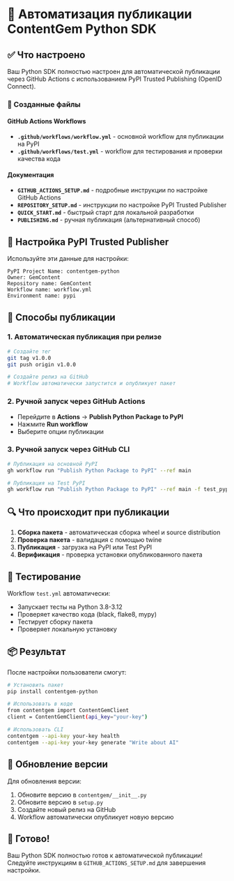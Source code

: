 # 🚀 Автоматизация публикации ContentGem Python SDK

## ✅ Что настроено

Ваш Python SDK полностью настроен для автоматической публикации через GitHub Actions с использованием PyPI Trusted Publishing (OpenID Connect).

### 📁 Созданные файлы

#### GitHub Actions Workflows

- **`.github/workflows/workflow.yml`** - основной workflow для публикации на PyPI
- **`.github/workflows/test.yml`** - workflow для тестирования и проверки качества кода

#### Документация

- **`GITHUB_ACTIONS_SETUP.md`** - подробные инструкции по настройке GitHub Actions
- **`REPOSITORY_SETUP.md`** - инструкции по настройке PyPI Trusted Publisher
- **`QUICK_START.md`** - быстрый старт для локальной разработки
- **`PUBLISHING.md`** - ручная публикация (альтернативный способ)

## 🔧 Настройка PyPI Trusted Publisher

Используйте эти данные для настройки:

```
PyPI Project Name: contentgem-python
Owner: GemContent
Repository name: GemContent
Workflow name: workflow.yml
Environment name: pypi
```

## 🎯 Способы публикации

### 1. Автоматическая публикация при релизе

```bash
# Создайте тег
git tag v1.0.0
git push origin v1.0.0

# Создайте релиз на GitHub
# Workflow автоматически запустится и опубликует пакет
```

### 2. Ручной запуск через GitHub Actions

- Перейдите в **Actions** → **Publish Python Package to PyPI**
- Нажмите **Run workflow**
- Выберите опции публикации

### 3. Ручной запуск через GitHub CLI

```bash
# Публикация на основной PyPI
gh workflow run "Publish Python Package to PyPI" --ref main

# Публикация на Test PyPI
gh workflow run "Publish Python Package to PyPI" --ref main -f test_pypi=true
```

## 🔍 Что происходит при публикации

1. **Сборка пакета** - автоматическая сборка wheel и source distribution
2. **Проверка пакета** - валидация с помощью twine
3. **Публикация** - загрузка на PyPI или Test PyPI
4. **Верификация** - проверка установки опубликованного пакета

## 🧪 Тестирование

Workflow `test.yml` автоматически:

- Запускает тесты на Python 3.8-3.12
- Проверяет качество кода (black, flake8, mypy)
- Тестирует сборку пакета
- Проверяет локальную установку

## 📦 Результат

После настройки пользователи смогут:

```bash
# Установить пакет
pip install contentgem-python

# Использовать в коде
from contentgem import ContentGemClient
client = ContentGemClient(api_key="your-key")

# Использовать CLI
contentgem --api-key your-key health
contentgem --api-key your-key generate "Write about AI"
```

## 🔄 Обновление версии

Для обновления версии:

1. Обновите версию в `contentgem/__init__.py`
2. Обновите версию в `setup.py`
3. Создайте новый релиз на GitHub
4. Workflow автоматически опубликует новую версию

## 🎉 Готово!

Ваш Python SDK полностью готов к автоматической публикации! Следуйте инструкциям в `GITHUB_ACTIONS_SETUP.md` для завершения настройки.
